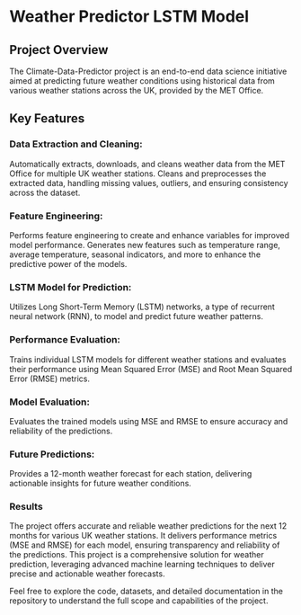 # Weather Predictor LSTM Model
## Project Overview

The Climate-Data-Predictor project is an end-to-end data science initiative aimed at predicting future weather conditions using historical data from various weather stations across the UK, provided by the MET Office.

## Key Features
### Data Extraction and Cleaning:
Automatically extracts, downloads, and cleans weather data from the MET Office for multiple UK weather stations. Cleans and preprocesses the extracted data, handling missing values, outliers, and ensuring consistency across the dataset.
### Feature Engineering: 
Performs feature engineering to create and enhance variables for improved model performance. Generates new features such as temperature range, average temperature, seasonal indicators, and more to enhance the predictive power of the models.
### LSTM Model for Prediction: 
Utilizes Long Short-Term Memory (LSTM) networks, a type of recurrent neural network (RNN), to model and predict future weather patterns. 
### Performance Evaluation: 
Trains individual LSTM models for different weather stations and evaluates their performance using Mean Squared Error (MSE) and Root Mean Squared Error (RMSE) metrics.
### Model Evaluation:
Evaluates the trained models using MSE and RMSE to ensure accuracy and reliability of the predictions.
### Future Predictions:
Provides a 12-month weather forecast for each station, delivering actionable insights for future weather conditions.
### Results
The project offers accurate and reliable weather predictions for the next 12 months for various UK weather stations.
It delivers performance metrics (MSE and RMSE) for each model, ensuring transparency and reliability of the predictions.
This project is a comprehensive solution for weather prediction, leveraging advanced machine learning techniques to deliver precise and actionable weather forecasts.

Feel free to explore the code, datasets, and detailed documentation in the repository to understand the full scope and capabilities of the project.






